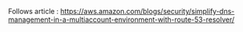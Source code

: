 Follows article : https://aws.amazon.com/blogs/security/simplify-dns-management-in-a-multiaccount-environment-with-route-53-resolver/